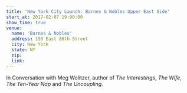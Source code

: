 ```yaml
---
title: 'New York City Launch: Barnes & Nobles Upper East Side'
start_at: 2017-02-07 19:00:00
show_time: true
venue:
  name: 'Barnes & Nobles'
  address: 150 East 86th Street
  city: New York
  state: NY
  zip:
  link:
---
```



In Conversation with Meg Wolitzer, author of *The Interestings*, *The Wife*, *The Ten-Year Nap* and *The Uncoupling*.